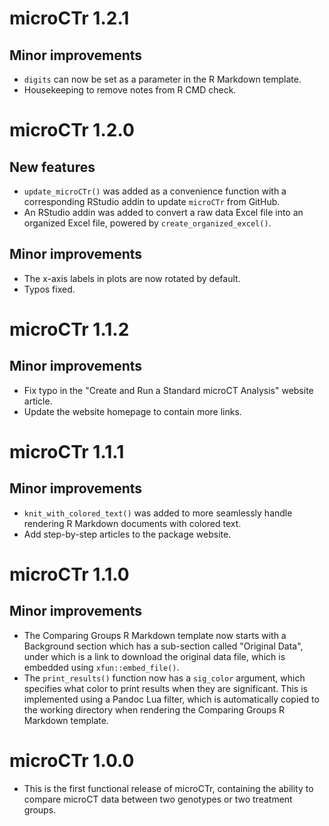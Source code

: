 # microCTr 1.2.1

## Minor improvements

- `digits` can now be set as a parameter in the R Markdown template.
- Housekeeping to remove notes from R CMD check.

# microCTr 1.2.0

## New features

- `update_microCTr()` was added as a convenience function with a corresponding
  RStudio addin to update `microCTr` from GitHub.
- An RStudio addin was added to convert a raw data Excel file into an organized
  Excel file, powered by `create_organized_excel()`.
  
## Minor improvements

- The x-axis labels in plots are now rotated by default.
- Typos fixed.

# microCTr 1.1.2

## Minor improvements

- Fix typo in the "Create and Run a Standard microCT Analysis" website article.
- Update the website homepage to contain more links.

# microCTr 1.1.1

## Minor improvements

- `knit_with_colored_text()` was added to more seamlessly handle rendering R
  Markdown documents with colored text.
- Add step-by-step articles to the package website.

# microCTr 1.1.0

## Minor improvements

- The Comparing Groups R Markdown template now starts with a Background section
  which has a sub-section called "Original Data", under which is a link to
  download the original data file, which is embedded using `xfun::embed_file()`.
- The `print_results()` function now has a `sig_color` argument, which specifies
  what color to print results when they are significant. This is implemented
  using a Pandoc Lua filter, which is automatically copied to the working
  directory when rendering the Comparing Groups R Markdown template.

# microCTr 1.0.0

- This is the first functional release of microCTr, containing the ability to
  compare microCT data between two genotypes or two treatment groups.
